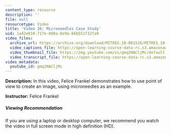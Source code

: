 ```yaml
---
content_type: resource
description: ''
file: null
resourcetype: Video
title: 'Video 26: Microneedles Case Study'
uid: 1a42e010-717e-088a-8e9a-66b551f32fa9
video_files:
  archive_url: https://archive.org/download/MITRES.10-001S16/MITRES_10-001S16_Track31_300k.mp4
  video_captions_file: https://open-learning-course-data-rc.s3.amazonaws.com/res-10-001-making-science-and-engineering-pictures-a-practical-guide-to-presenting-your-work-spring-2016/1a07223326f355fba88ac5d602949900_gmq2NACljMc.vtt
  video_thumbnail_file: https://img.youtube.com/vi/gmq2NACljMc/default.jpg
  video_transcript_file: https://open-learning-course-data-rc.s3.amazonaws.com/res-10-001-making-science-and-engineering-pictures-a-practical-guide-to-presenting-your-work-spring-2016/3211ba53dc467b00ce5071e293c7c9b2_gmq2NACljMc.pdf
video_metadata:
  youtube_id: gmq2NACljMc
---
```


**Description:** In this video, Felice Frankel demonstrates how to use point of view to create an image, using microneedles as an example.

**Instructor:** Felice Frankel

##### Viewing Recommendation

If you are using a laptop or desktop computer, we recommend you watch the video in full screen mode in high definition (HD).